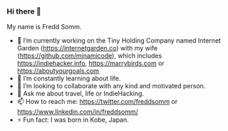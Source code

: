 ### Hi there 👋

My name is Fredd Somm.

- 🔭 I’m currently working on the Tiny Holding Company named Internet Garden (https://internetgarden.co) with my wife (https://github.com/minamicode), which includes https://indiehacker.info, https://marrybirds.com or https://aboutyourgoals.com
- 🌱 I’m constantly learning about life.
- 👯 I’m looking to collaborate with any kind and motivated person.
- 💬 Ask me about travel, life or IndieHacking.
- 📫 How to reach me: https://twitter.com/freddsomm or https://www.linkedin.com/in/freddsomm/
- ⚡ Fun fact: I was born in Kobe, Japan.

